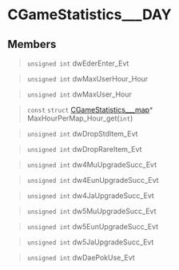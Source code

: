 # CGameStatistics___DAY
 
## Members
 
> `unsigned int` dwEderEnter_Evt
 
> `unsigned int` dwMaxUserHour_Hour
 
> `unsigned int` dwMaxUser_Hour
 
> `const` `struct` [CGameStatistics___map](lua/classes/CGameStatistics___map.md)* MaxHourPerMap_Hour_get(`int`)
 
> `unsigned int` dwDropStdItem_Evt
 
> `unsigned int` dwDropRareItem_Evt
 
> `unsigned int` dw4MuUpgradeSucc_Evt
 
> `unsigned int` dw4EunUpgradeSucc_Evt
 
> `unsigned int` dw4JaUpgradeSucc_Evt
 
> `unsigned int` dw5MuUpgradeSucc_Evt
 
> `unsigned int` dw5EunUpgradeSucc_Evt
 
> `unsigned int` dw5JaUpgradeSucc_Evt
 
> `unsigned int` dwDaePokUse_Evt
 
